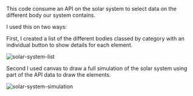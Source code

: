 This code consume an API on the solar system to select data on the different body our system contains.

I used this on two ways:

  First, I created a list of the different bodies classed by category with an individual button to show details for each element.

  
![solar-system-list](https://github.com/Nicolas-CHRETIEN/solar-system/assets/132827127/86242545-5442-415a-b0a7-f3a429193423)





  Second I used canvas to draw a full simulation of the solar system using part of the API data to draw the elements.

  
![solar-system-simulation](https://github.com/Nicolas-CHRETIEN/solar-system/assets/132827127/8e59d21d-dcce-4ef7-babb-4f44d17b6745)





